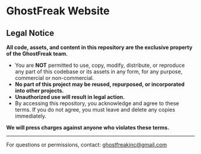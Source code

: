 # GhostFreak Website

## Legal Notice

**All code, assets, and content in this repository are the exclusive property of the GhostFreak team.**

- You are **NOT** permitted to use, copy, modify, distribute, or reproduce any part of this codebase or its assets in any form, for any purpose, commercial or non-commercial.
- **No part of this project may be reused, repurposed, or incorporated into other projects.**
- **Unauthorized use will result in legal action.**
- By accessing this repository, you acknowledge and agree to these terms. If you do not agree, you must leave and delete any copies immediately.

**We will press charges against anyone who violates these terms.**

---

For questions or permissions, contact: ghostfreakinc@gmail.com 